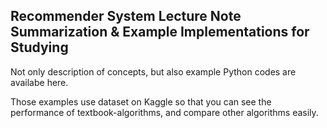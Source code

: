 Recommender System
**Lecture Note Summarization & Example Implementations for Studying**
---
Not only description of concepts, but also example Python codes are availabe here.

Those examples use dataset on Kaggle so that you can see the performance of textbook-algorithms, and compare other algorithms easily.